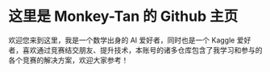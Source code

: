 # 这里是 Monkey-Tan 的 Github 主页

欢迎您来到这里，我是一个数学出身的 AI 爱好者，同时也是一个 Kaggle 爱好者，喜欢通过竞赛结交朋友、提升技术，本账号的诸多仓库包含了我学习和参与的各个竞赛的解决方案，欢迎大家参考！
